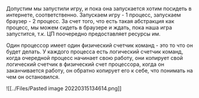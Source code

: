 Допустим мы запустили игру, и пока она запускается хотим посидеть в интернете, соответственно. Запускаем игру - 1 процесс, запускаем браузер - 2 процесс. За счет того, что есть такая абстракция как процесс, мы можем сидеть в браузере и ждать, пока наша игра запустится, т.к. ЦП поочередно предоставляет ресурсы им.

Один процессор имеет один физический счетчик команд - это то что он будет делать. У каждого процесса есть логический счетчик команд, когда очередной процесс начинает свою работу, они копирует свой логический счетчик в физический счет процессора, когда он заканчивается работу, он обратно копирует его к себе, что понимать на чем он остановился.

![[../Files/Pasted image 20220315134614.png]]